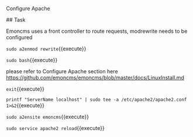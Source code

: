 Configure Apache

## Task

Emoncms uses a front controller to route requests, modrewrite needs to be configured

`sudo a2enmod rewrite`{{execute}}


`sudo bash`{{execute}}

please refer to Configure Apache section here
https://github.com/emoncms/emoncms/blob/master/docs/LinuxInstall.md

`exit`{{execute}}

`printf "ServerName localhost" | sudo tee -a /etc/apache2/apache2.conf 1>&2`{{execute}}

`sudo a2ensite emoncms`{{execute}}

`sudo service apache2 reload`{{execute}}
